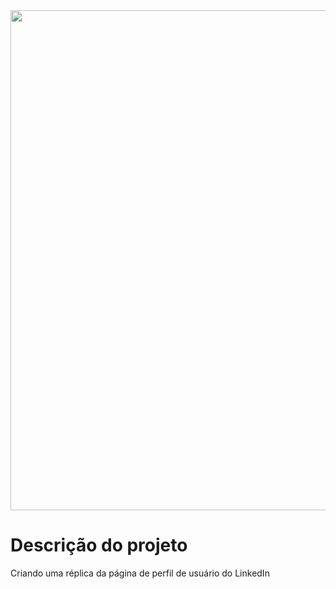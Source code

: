 <div align="center">
    <img src="https://user-images.githubusercontent.com/81364355/204189691-86024cc7-8051-4b69-a297-0e5d26b8265f.png" width="800">
</div>

# Descrição do projeto

Criando uma réplica da página de perfil de usuário do LinkedIn
